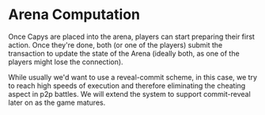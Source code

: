 # Arena Computation

Once Capys are placed into the arena, players can start preparing their first
action. Once they're done, both (or one of the players) submit the transaction
to update the state of the Arena (ideally both, as one of the players might lose
the connection).

While usually we'd want to use a reveal-commit scheme, in this case, we try to
reach high speeds of execution and therefore eliminating the cheating aspect in
p2p battles. We will extend the system to support commit-reveal later on as the
game matures.
